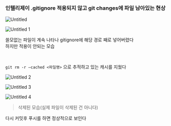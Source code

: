 

### 인텔리제이 .gitignore 적용되지 않고 git changes에 파일 남아있는 현상
    
![Untitled](https://user-images.githubusercontent.com/119831581/221132838-69a3fead-9b9a-40b1-b9a5-2152faf5d493.png)

![Untitled 1](https://user-images.githubusercontent.com/119831581/221132846-4879b808-dc32-4f5e-88af-d352c950cd61.png)

쓸모없는 파일이 계속 나타나 gitignore에 해당 경로 째로 넣어버렸다  
하지만 적용이 안되는 모습

<br>

`git rm -r —cached <파일명>` 으로 추적하고 있는 캐시를 지웠다

![Untitled 2](https://user-images.githubusercontent.com/119831581/221132856-eb9211a8-dea0-4b68-a39c-ecde175cbc96.png)

![Untitled 3](https://user-images.githubusercontent.com/119831581/221132877-91da1157-985b-42e6-a1f4-86d9b2c7ac97.png)

![Untitled 4](https://user-images.githubusercontent.com/119831581/221132904-b91c3f4c-6c53-4865-8957-d5229ed32363.png)

> 삭제된 모습(실제 파일이 삭제된 건 아니다)
> 

다시 커밋후 푸시를 하면 정상적으로 보인다
